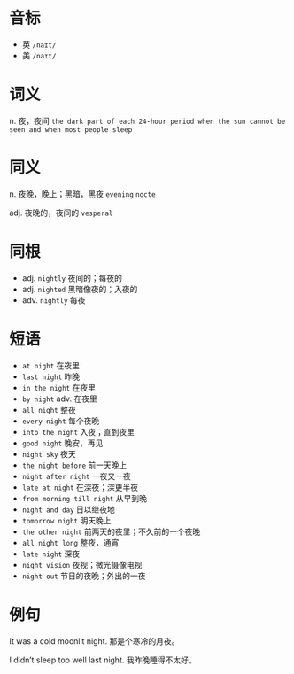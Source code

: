 # 音标

- 英 `/naɪt/`
- 美 `/naɪt/`

# 词义

n. 夜，夜间
`the dark part of each 24-hour period when the sun cannot be seen and when most people sleep`

# 同义

n. 夜晚，晚上；黑暗，黑夜
`evening` `nocte`

adj. 夜晚的，夜间的
`vesperal`

# 同根

- adj. `nightly` 夜间的；每夜的
- adj. `nighted` 黑暗像夜的；入夜的
- adv. `nightly` 每夜

# 短语

- `at night` 在夜里
- `last night` 昨晚
- `in the night` 在夜里
- `by night` adv. 在夜里
- `all night` 整夜
- `every night` 每个夜晚
- `into the night` 入夜；直到夜里
- `good night` 晚安，再见
- `night sky` 夜天
- `the night before` 前一天晚上
- `night after night` 一夜又一夜
- `late at night` 在深夜；深更半夜
- `from morning till night` 从早到晚
- `night and day` 日以继夜地
- `tomorrow night` 明天晚上
- `the other night` 前两天的夜里；不久前的一个夜晚
- `all night long` 整夜，通宵
- `late night` 深夜
- `night vision` 夜视；微光摄像电视
- `night out` 节日的夜晚；外出的一夜

# 例句

It was a cold moonlit night.
那是个寒冷的月夜。

I didn’t sleep too well last night.
我昨晚睡得不太好。


